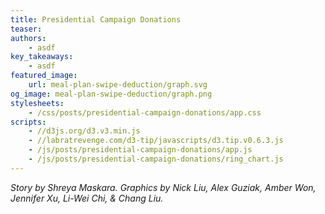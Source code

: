 ```yaml
---
title: Presidential Campaign Donations
teaser:
authors:
    - asdf
key_takeaways:
    - asdf
featured_image:
    url: meal-plan-swipe-deduction/graph.svg
og_image: meal-plan-swipe-deduction/graph.png
stylesheets:
    - /css/posts/presidential-campaign-donations/app.css
scripts:
    - //d3js.org/d3.v3.min.js
    - //labratrevenge.com/d3-tip/javascripts/d3.tip.v0.6.3.js
    - /js/posts/presidential-campaign-donations/app.js
    - /js/posts/presidential-campaign-donations/ring_chart.js
---
```


*Story by Shreya Maskara. Graphics by Nick Liu, Alex Guziak, Amber Won, Jennifer Xu, Li-Wei Chi, & Chang Liu.*
